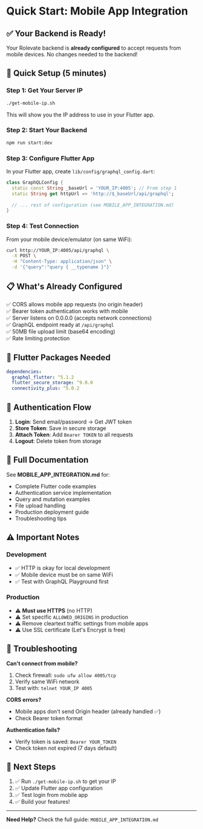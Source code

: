 # Quick Start: Mobile App Integration

## ✅ Your Backend is Ready!

Your Rolevate backend is **already configured** to accept requests from mobile devices. No changes needed to the backend!

## 🚀 Quick Setup (5 minutes)

### Step 1: Get Your Server IP
```bash
./get-mobile-ip.sh
```

This will show you the IP address to use in your Flutter app.

### Step 2: Start Your Backend
```bash
npm run start:dev
```

### Step 3: Configure Flutter App

In your Flutter app, create `lib/config/graphql_config.dart`:

```dart
class GraphQLConfig {
  static const String _baseUrl = 'YOUR_IP:4005'; // From step 1
  static String get httpUrl => 'http://$_baseUrl/api/graphql';
  
  // ... rest of configuration (see MOBILE_APP_INTEGRATION.md)
}
```

### Step 4: Test Connection

From your mobile device/emulator (on same WiFi):
```bash
curl http://YOUR_IP:4005/api/graphql \
  -X POST \
  -H "Content-Type: application/json" \
  -d '{"query":"query { __typename }"}'
```

## 📋 What's Already Configured

✅ CORS allows mobile app requests (no origin header)  
✅ Bearer token authentication works with mobile  
✅ Server listens on 0.0.0.0 (accepts network connections)  
✅ GraphQL endpoint ready at `/api/graphql`  
✅ 50MB file upload limit (base64 encoding)  
✅ Rate limiting protection  

## 📱 Flutter Packages Needed

```yaml
dependencies:
  graphql_flutter: ^5.1.2
  flutter_secure_storage: ^9.0.0
  connectivity_plus: ^5.0.2
```

## 🔐 Authentication Flow

1. **Login**: Send email/password → Get JWT token
2. **Store Token**: Save in secure storage
3. **Attach Token**: Add `Bearer TOKEN` to all requests
4. **Logout**: Delete token from storage

## 📖 Full Documentation

See **MOBILE_APP_INTEGRATION.md** for:
- Complete Flutter code examples
- Authentication service implementation
- Query and mutation examples
- File upload handling
- Production deployment guide
- Troubleshooting tips

## ⚠️ Important Notes

### Development
- ✅ HTTP is okay for local development
- ✅ Mobile device must be on same WiFi
- ✅ Test with GraphQL Playground first

### Production
- ⚠️ **Must use HTTPS** (no HTTP)
- ⚠️ Set specific `ALLOWED_ORIGINS` in production
- ⚠️ Remove cleartext traffic settings from mobile apps
- ⚠️ Use SSL certificate (Let's Encrypt is free)

## 🐛 Troubleshooting

**Can't connect from mobile?**
1. Check firewall: `sudo ufw allow 4005/tcp`
2. Verify same WiFi network
3. Test with: `telnet YOUR_IP 4005`

**CORS errors?**
- Mobile apps don't send Origin header (already handled ✅)
- Check Bearer token format

**Authentication fails?**
- Verify token is saved: `Bearer YOUR_TOKEN`
- Check token not expired (7 days default)

## 🎯 Next Steps

1. ✅ Run `./get-mobile-ip.sh` to get your IP
2. ✅ Update Flutter app configuration
3. ✅ Test login from mobile app
4. ✅ Build your features!

---

**Need Help?** Check the full guide: `MOBILE_APP_INTEGRATION.md`
